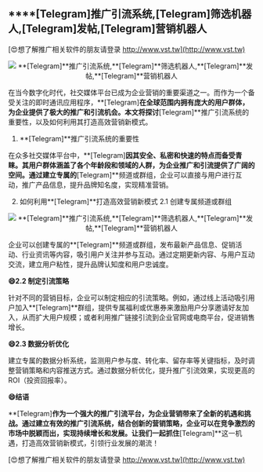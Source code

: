 ## ****[Telegram]**推广引流系统,**[Telegram]**筛选机器人,**[Telegram]**发帖,**[Telegram]**营销机器人**

[😍想了解推广相关软件的朋友请登录 http://www.vst.tw](http://www.vst.tw)

 <center><img src="https://vst.tw/MP4/tuiguang/png/6.png" alt="**[Telegram]**推广引流系统,**[Telegram]**筛选机器人,**[Telegram]**发帖,**[Telegram]**营销机器人"></center>

在当今数字化时代，社交媒体平台已成为企业营销的重要渠道之一。而作为一个备受关注的即时通讯应用程序，**[Telegram]**在全球范围内拥有庞大的用户群体，为企业提供了极大的推广和引流机会。本文将探讨**[Telegram]**推广引流系统的重要性，以及如何利用其打造高效营销新模式。

1. **[Telegram]**推广引流系统的重要性

在众多社交媒体平台中，**[Telegram]**因其安全、私密和快速的特点而备受青睐。其用户群体涵盖了各个年龄段和领域的人群，为企业推广和引流提供了广阔的空间。通过建立专属的**[Telegram]**频道或群组，企业可以直接与用户进行互动，推广产品信息，提升品牌知名度，实现精准营销。

2. 如何利用**[Telegram]**打造高效营销新模式
2.1 创建专属频道或群组

 <center><img src="https://vst.tw/MP4/tuiguang/png/4.png" alt="**[Telegram]**推广引流系统,**[Telegram]**筛选机器人,**[Telegram]**发帖,**[Telegram]**营销机器人"></center>

企业可以创建专属的**[Telegram]**频道或群组，发布最新产品信息、促销活动、行业资讯等内容，吸引用户关注并参与互动。通过定期更新内容、与用户互动交流，建立用户粘性，提升品牌认知度和用户忠诚度。

**😄2.2 制定引流策略**

针对不同的营销目标，企业可以制定相应的引流策略。例如，通过线上活动吸引用户加入**[Telegram]**群组，提供专属福利或优惠券来激励用户分享邀请好友加入，从而扩大用户规模；或者利用推广链接引流到企业官网或电商平台，促进销售增长。

**😄2.3 数据分析优化**

建立专属的数据分析系统，监测用户参与度、转化率、留存率等关键指标，及时调整营销策略和内容推送方式。通过数据分析优化，提升推广引流效果，实现更高的ROI（投资回报率）。

**😄结语**

**[Telegram]**作为一个强大的推广引流平台，为企业营销带来了全新的机遇和挑战。通过建立有效的推广引流系统，结合创新的营销策略，企业可以在竞争激烈的市场中脱颖而出，实现持续增长和发展。让我们一起抓住**[Telegram]**这一机遇，打造高效营销新模式，引领行业发展的潮流！

[😍想了解推广相关软件的朋友请登录 http://www.vst.tw](http://www.vst.tw)



